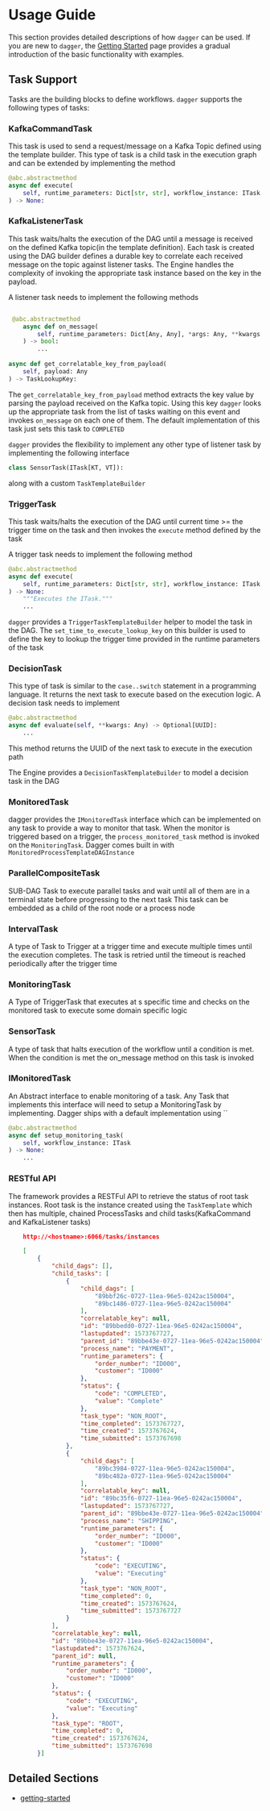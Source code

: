 # Usage Guide

This section provides detailed descriptions of how `dagger` can be used. If you are new to `dagger`, the
[Getting Started][getting-started] page provides a gradual introduction of the basic functionality with examples.

## Task Support
Tasks are the building blocks to define workflows. `dagger` supports the following types of tasks:

### KafkaCommandTask

This task is used to send a request/message on a Kafka Topic defined using the template builder. This type of task is a
child task in the execution graph and can be extended by implementing the method

```python
@abc.abstractmethod
async def execute(
    self, runtime_parameters: Dict[str, str], workflow_instance: ITask = None
) -> None:
```

### KafkaListenerTask

This task waits/halts the execution of the DAG until a message is received on the defined Kafka topic(in the template
definition). Each task is created using the DAG builder defines a durable key to correlate each received message on the
topic against listener tasks. The Engine handles the complexity of invoking the appropriate task instance based on the
key in the payload.

A listener task needs to implement the following methods

```python

 @abc.abstractmethod
    async def on_message(
        self, runtime_parameters: Dict[Any, Any], *args: Any, **kwargs: Any
    ) -> bool:  
        ...
    
async def get_correlatable_key_from_payload(
    self, payload: Any
) -> TaskLookupKey:
```

The `get_correlatable_key_from_payload` method extracts the key value by parsing the payload received on the Kafka topic.
Using this key `dagger` looks up the appropriate task from the list of tasks waiting on this event and invokes `on_message` on each one
of them. The default implementation of this task just sets this task to `COMPLETED`

`dagger` provides the flexibility to implement any other type of listener task by implementing the following interface

```python
class SensorTask(ITask[KT, VT]):
```

along with a custom `TaskTemplateBuilder`

### TriggerTask

This task waits/halts the execution of the DAG until current time >= the trigger time on the task and then invokes
the `execute` method defined by the task

A trigger task needs to implement the following method

```python
@abc.abstractmethod
async def execute(
    self, runtime_parameters: Dict[str, str], workflow_instance: ITask = None
) -> None:  
    """Executes the ITask."""
    ...
```

`dagger` provides a `TriggerTaskTemplateBuilder` helper to model the task in the DAG.
The `set_time_to_execute_lookup_key` on this builder is used to define the key to lookup the trigger time provided in
the runtime parameters of the task

### DecisionTask

This type of task is similar to the `case..switch` statement in a programming language. It returns the next task to
execute based on the execution logic. A decision task needs to implement

```python
@abc.abstractmethod
async def evaluate(self, **kwargs: Any) -> Optional[UUID]:
    ...
```

This method returns the UUID of the next task to execute in the execution path

The Engine provides a `DecisionTaskTemplateBuilder` to model a decision task in the DAG

### MonitoredTask

dagger provides the `IMonitoredTask` interface which can be implemented on any task to provide a way to monitor that task.
When the monitor is triggered based on a trigger, the `process_monitored_task` method is invoked on the `MonitoringTask`.
Dagger comes built in with `MonitoredProcessTemplateDAGInstance`

### ParallelCompositeTask

SUB-DAG Task to execute parallel tasks and wait until all of them are in a terminal state before progressing to the next task
This task can be embedded as a child of the root node or a process node

### IntervalTask

A type of Task to Trigger at a trigger time and execute multiple times until the execution completes. The
task is retried until the timeout is reached periodically after the trigger time

### MonitoringTask

A Type of TriggerTask that executes at s specific time and checks on the monitored task to execute some
domain specific logic

### SensorTask

A type of task that halts execution of the workflow until a condition is met. When the condition is met
the on_message method on this task is invoked

### IMonitoredTask
An Abstract interface to enable monitoring of a task. Any Task that implements this interface will need to setup
a MonitoringTask by implementing. Dagger ships with a default implementation using ``

```python
@abc.abstractmethod
async def setup_monitoring_task(
    self, workflow_instance: ITask
) -> None:
    ...
```

### RESTful API

The framework provides a RESTFul API to retrieve the status of root task instances. Root task is the instance created
using the `TaskTemplate`
which then has multiple, chained ProcessTasks and child tasks(KafkaCommand and KafkaListener tasks)

```json
    http://<hostname>:6066/tasks/instances

    [
        {
            "child_dags": [],
            "child_tasks": [
                {
                    "child_dags": [
                        "89bbf26c-0727-11ea-96e5-0242ac150004",
                        "89bc1486-0727-11ea-96e5-0242ac150004"
                    ],
                    "correlatable_key": null,
                    "id": "89bbedd0-0727-11ea-96e5-0242ac150004",
                    "lastupdated": 1573767727,
                    "parent_id": "89bbe43e-0727-11ea-96e5-0242ac150004",
                    "process_name": "PAYMENT",
                    "runtime_parameters": {
                        "order_number": "ID000",
                        "customer": "ID000"
                    },
                    "status": {
                        "code": "COMPLETED",
                        "value": "Complete"
                    },
                    "task_type": "NON_ROOT",
                    "time_completed": 1573767727,
                    "time_created": 1573767624,
                    "time_submitted": 1573767698
                },
                {
                    "child_dags": [
                        "89bc3984-0727-11ea-96e5-0242ac150004",
                        "89bc482a-0727-11ea-96e5-0242ac150004"
                    ],
                    "correlatable_key": null,
                    "id": "89bc35f6-0727-11ea-96e5-0242ac150004",
                    "lastupdated": 1573767727,
                    "parent_id": "89bbe43e-0727-11ea-96e5-0242ac150004",
                    "process_name": "SHIPPING",
                    "runtime_parameters": {
                        "order_number": "ID000",
                        "customer": "ID000"
                    },
                    "status": {
                        "code": "EXECUTING",
                        "value": "Executing"
                    },
                    "task_type": "NON_ROOT",
                    "time_completed": 0,
                    "time_created": 1573767624,
                    "time_submitted": 1573767727
                }
            ],
            "correlatable_key": null,
            "id": "89bbe43e-0727-11ea-96e5-0242ac150004",
            "lastupdated": 1573767624,
            "parent_id": null,
            "runtime_parameters": {
                "order_number": "ID000",
                "customer": "ID000"
            },
            "status": {
                "code": "EXECUTING",
                "value": "Executing"
            },
            "task_type": "ROOT",
            "time_completed": 0,
            "time_created": 1573767624,
            "time_submitted": 1573767698
        }]

```

## Detailed Sections

* [getting-started][getting-started]

[getting-started]: ../getting-started.md
